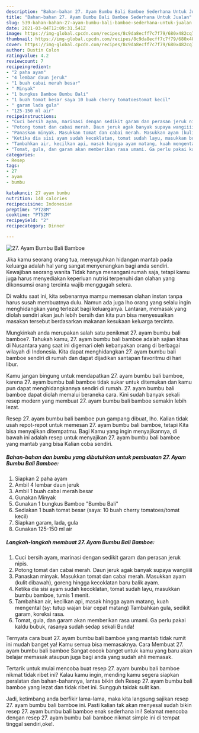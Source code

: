```yaml
---
description: "Bahan-bahan 27. Ayam Bumbu Bali Bamboe Sederhana Untuk Jualan"
title: "Bahan-bahan 27. Ayam Bumbu Bali Bamboe Sederhana Untuk Jualan"
slug: 539-bahan-bahan-27-ayam-bumbu-bali-bamboe-sederhana-untuk-jualan
date: 2021-03-04T12:09:31.541Z
image: https://img-global.cpcdn.com/recipes/8c9da8ecff7c7f79/680x482cq70/27-ayam-bumbu-bali-bamboe-foto-resep-utama.jpg
thumbnail: https://img-global.cpcdn.com/recipes/8c9da8ecff7c7f79/680x482cq70/27-ayam-bumbu-bali-bamboe-foto-resep-utama.jpg
cover: https://img-global.cpcdn.com/recipes/8c9da8ecff7c7f79/680x482cq70/27-ayam-bumbu-bali-bamboe-foto-resep-utama.jpg
author: Dustin Colon
ratingvalue: 4.2
reviewcount: 7
recipeingredient:
- "2 paha ayam"
- "4 lembar daun jeruk"
- "1 buah cabai merah besar"
- " Minyak"
- "1 bungkus Bamboe Bumbu Bali"
- "1 buah tomat besar saya 10 buah cherry tomatoestomat kecil"
- " garam lada gula"
- "125-150 ml air"
recipeinstructions:
- "Cuci bersih ayam, marinasi dengan sedikit garam dan perasan jeruk nipis."
- "Potong tomat dan cabai merah. Daun jeruk agak banyak supaya wangiiiii"
- "Panaskan minyak. Masukkan tomat dan cabai merah. Masukkan ayam (kulit dibawah), goreng hingga kecoklatan baru balik ayam."
- "Ketika dia sisi ayam sudah kecoklatan, tomat sudah layu, masukkan bumbu bamboe, tumis 1 menit."
- "Tambahkan air, kecilkan api, masak hingga ayam matang, kuah mengental (sy: tutup wajan biar cepat matang) Tambahkan gula, sedikit garam, koreksi rasa."
- "Tomat, gula, dan garam akan memberikan rasa umami. Ga perlu pakai kaldu bubuk, rasanya sudah sedap sekali Bunda!"
categories:
- Resep
tags:
- 27
- ayam
- bumbu

katakunci: 27 ayam bumbu 
nutrition: 140 calories
recipecuisine: Indonesian
preptime: "PT28M"
cooktime: "PT52M"
recipeyield: "2"
recipecategory: Dinner

---
```



![27. Ayam Bumbu Bali Bamboe](https://img-global.cpcdn.com/recipes/8c9da8ecff7c7f79/680x482cq70/27-ayam-bumbu-bali-bamboe-foto-resep-utama.jpg)

Jika kamu seorang orang tua, menyuguhkan hidangan mantab pada keluarga adalah hal yang sangat menyenangkan bagi anda sendiri. Kewajiban seorang  wanita Tidak hanya menangani rumah saja, tetapi kamu juga harus menyediakan keperluan nutrisi terpenuhi dan olahan yang dikonsumsi orang tercinta wajib menggugah selera.

Di waktu  saat ini, kita sebenarnya mampu memesan olahan instan tanpa harus susah membuatnya dulu. Namun ada juga lho orang yang selalu ingin menghidangkan yang terlezat bagi keluarganya. Lantaran, memasak yang diolah sendiri akan jauh lebih bersih dan kita pun bisa menyesuaikan masakan tersebut berdasarkan makanan kesukaan keluarga tercinta. 



Mungkinkah anda merupakan salah satu penikmat 27. ayam bumbu bali bamboe?. Tahukah kamu, 27. ayam bumbu bali bamboe adalah sajian khas di Nusantara yang saat ini digemari oleh kebanyakan orang di berbagai wilayah di Indonesia. Kita dapat menghidangkan 27. ayam bumbu bali bamboe sendiri di rumah dan dapat dijadikan santapan favoritmu di hari libur.

Kamu jangan bingung untuk mendapatkan 27. ayam bumbu bali bamboe, karena 27. ayam bumbu bali bamboe tidak sukar untuk ditemukan dan kamu pun dapat menghidangkannya sendiri di rumah. 27. ayam bumbu bali bamboe dapat diolah memalui beraneka cara. Kini sudah banyak sekali resep modern yang membuat 27. ayam bumbu bali bamboe semakin lebih lezat.

Resep 27. ayam bumbu bali bamboe pun gampang dibuat, lho. Kalian tidak usah repot-repot untuk memesan 27. ayam bumbu bali bamboe, tetapi Kita bisa menyajikan ditempatmu. Bagi Kamu yang ingin menyajikannya, di bawah ini adalah resep untuk menyajikan 27. ayam bumbu bali bamboe yang mantab yang bisa Kalian coba sendiri.

<!--inarticleads1-->

##### Bahan-bahan dan bumbu yang dibutuhkan untuk pembuatan 27. Ayam Bumbu Bali Bamboe:

1. Siapkan 2 paha ayam
1. Ambil 4 lembar daun jeruk
1. Ambil 1 buah cabai merah besar
1. Gunakan  Minyak
1. Gunakan 1 bungkus Bamboe &#34;Bumbu Bali&#34;
1. Sediakan 1 buah tomat besar (saya: 10 buah cherry tomatoes/tomat kecil)
1. Siapkan  garam, lada, gula
1. Gunakan 125-150 ml air




<!--inarticleads2-->

##### Langkah-langkah membuat 27. Ayam Bumbu Bali Bamboe:

1. Cuci bersih ayam, marinasi dengan sedikit garam dan perasan jeruk nipis.
1. Potong tomat dan cabai merah. Daun jeruk agak banyak supaya wangiiiii
1. Panaskan minyak. Masukkan tomat dan cabai merah. Masukkan ayam (kulit dibawah), goreng hingga kecoklatan baru balik ayam.
1. Ketika dia sisi ayam sudah kecoklatan, tomat sudah layu, masukkan bumbu bamboe, tumis 1 menit.
1. Tambahkan air, kecilkan api, masak hingga ayam matang, kuah mengental (sy: tutup wajan biar cepat matang) Tambahkan gula, sedikit garam, koreksi rasa.
1. Tomat, gula, dan garam akan memberikan rasa umami. Ga perlu pakai kaldu bubuk, rasanya sudah sedap sekali Bunda!




Ternyata cara buat 27. ayam bumbu bali bamboe yang mantab tidak rumit ini mudah banget ya! Kamu semua bisa memasaknya. Cara Membuat 27. ayam bumbu bali bamboe Sangat cocok banget untuk kamu yang baru akan belajar memasak ataupun juga bagi anda yang sudah ahli memasak.

Tertarik untuk mulai mencoba buat resep 27. ayam bumbu bali bamboe nikmat tidak ribet ini? Kalau kamu ingin, mending kamu segera siapkan peralatan dan bahan-bahannya, lantas bikin deh Resep 27. ayam bumbu bali bamboe yang lezat dan tidak ribet ini. Sungguh taidak sulit kan. 

Jadi, ketimbang anda berfikir lama-lama, maka kita langsung sajikan resep 27. ayam bumbu bali bamboe ini. Pasti kalian tak akan menyesal sudah bikin resep 27. ayam bumbu bali bamboe enak sederhana ini! Selamat mencoba dengan resep 27. ayam bumbu bali bamboe nikmat simple ini di tempat tinggal sendiri,oke!.

